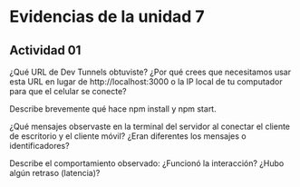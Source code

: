 
# Evidencias de la unidad 7

## Actividad 01 

¿Qué URL de Dev Tunnels obtuviste? ¿Por qué crees que necesitamos usar esta URL en lugar de http://localhost:3000 o la IP local de tu computador para que el celular se conecte?



Describe brevemente qué hace npm install y npm start.


¿Qué mensajes observaste en la terminal del servidor al conectar el cliente de escritorio y el cliente móvil? ¿Eran diferentes los mensajes o identificadores?



Describe el comportamiento observado: ¿Funcionó la interacción? ¿Hubo algún retraso (latencia)?

